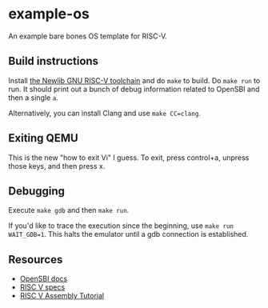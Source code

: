 # example-os
An example bare bones OS template for RISC-V.

## Build instructions
Install [the Newlib GNU RISC-V toolchain](https://github.com/riscv/riscv-gnu-toolchain#installation-newlib) and do `make` to build. Do `make run` to run. It should print out a bunch of debug information related to OpenSBI and then a single `a`.

Alternatively, you can install Clang and use `make CC=clang`.

## Exiting QEMU
This is the new "how to exit Vi" I guess. To exit, press control+a, unpress those keys, and then press x.

## Debugging
Execute `make gdb` and then `make run`.

If you'd like to trace the execution since the beginning, use `make run WAIT_GDB=1`. This halts the emulator until a gdb connection is established.

## Resources
 - [OpenSBI docs](https://github.com/riscv/riscv-sbi-doc/blob/master/riscv-sbi.adoc)
 - [RISC V specs](https://riscv.org/technical/specifications/)
 - [RISC V Assembly Tutorial](https://riscv-programming.org/book/riscv-book.html)
